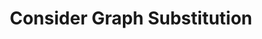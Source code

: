 ---
layout: tactic

title: "Consider Graph Substitution"
tags: machine-learning model-optimization measured
t-sort: "Awesome Tactic"
t-type: "Architectural Tactic"
categories: green-ml-enabled-systems
t-description: "In the context of deep neural networks (DNN), graph substitution refers to replacing a large model with a smaller one that performs a similar task.  Energy-aware graph substitution, however, means replacing energy-intensive nodes of deep neural networks with less energy-consuming nodes (Wang et al 2020)."
t-participant: "Data Scientist"
t-artifact: "Machine Learning Algorithm"
t-context: "Machine Learning"
t-feature: "Neural Networks"
t-intent: "Improve energy efficiency by replacing energy-intensive nodes of DNNs with less energy-consuming nodes"
t-targetQA: "Energy Efficiency"
t-relatedQA: "Performance"
t-measuredimpact: "Decreased energy consumption of 24% without a significant performance loss"
t-source: "Yu Wang, Rong Ge, and Shuang Qiu. 2020. Energy-Aware DNN Graph Optimization. Resource-Constrained Machine Learning (ReCoML) Workshop of MLSys 2020 Conference (May 2020). arXiv:2005.05837"
t-source-doi: "https://doi.org/10.48550/arXiv.2005.05837"
t-diagram: "consider-graph-substitution.png"
---